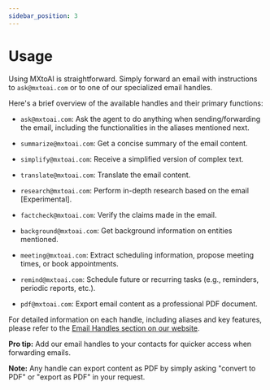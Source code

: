 ```yaml
---
sidebar_position: 3
---
```


# Usage

Using MXtoAI is straightforward. Simply forward an email with instructions to `ask@mxtoai.com` or to one of our specialized email handles.

Here's a brief overview of the available handles and their primary functions:

*   `ask@mxtoai.com`: Ask the agent to do anything when sending/forwarding the email, including the functionalities in the aliases mentioned next.

*   `summarize@mxtoai.com`: Get a concise summary of the email content.
*   `simplify@mxtoai.com`: Receive a simplified version of complex text.
*   `translate@mxtoai.com`: Translate the email content.
*   `research@mxtoai.com`: Perform in-depth research based on the email [Experimental].
*   `factcheck@mxtoai.com`: Verify the claims made in the email.
*   `background@mxtoai.com`: Get background information on entities mentioned.
*   `meeting@mxtoai.com`: Extract scheduling information, propose meeting times, or book appointments.
*   `remind@mxtoai.com`: Schedule future or recurring tasks (e.g., reminders, periodic reports, etc.).
*   `pdf@mxtoai.com`: Export email content as a professional PDF document.

For detailed information on each handle, including aliases and key features, please refer to the [Email Handles section on our website](https://www.mxtoai.com/#usecases).

**Pro tip:** Add our email handles to your contacts for quicker access when forwarding emails.

**Note:** Any handle can export content as PDF by simply asking "convert to PDF" or "export as PDF" in your request.
